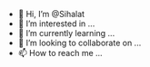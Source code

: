 - 👋 Hi, I’m @Sihalat
- 👀 I’m interested in ...
- 🌱 I’m currently learning ...
- 💞️ I’m looking to collaborate on ...
- 📫 How to reach me ...

<!---
Sihalat/Sihalat is a ✨ special ✨ repository because its `README.md` (this file) appears on your GitHub profile.
You can click the Preview link to take a look at your changes.
--->
